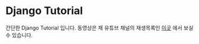 # Django Tutorial
간단한 Django Tutorial 입니다.
동영상은 제 유튜브 채널의 재생목록인 [이곳](https://www.youtube.com/watch?v=l_obgkWjMO0&list=PLB8TfXLWqXnrfUp5-yCreykyK_lLvOqwc) 에서 보실 수 있습니다.